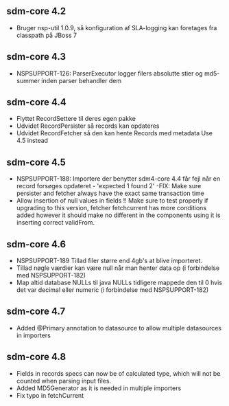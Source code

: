 ## sdm-core 4.2
*  Bruger nsp-util 1.0.9, så konfiguration af SLA-logging kan foretages fra classpath på JBoss 7

## sdm-core 4.3
*  NSPSUPPORT-126: ParserExecutor logger filers absolutte stier og md5-summer inden parser behandler dem

## sdm-core 4.4
*  Flyttet RecordSettere til deres egen pakke
*  Udvidet RecordPersister så records kan opdateres
*  Udvidet RecordFetcher så den kan hente Records med metadata
Use 4.5 instead

## sdm-core 4.5
*  NSPSUPPORT-188: Importere der benytter sdm4-core 4.4 får fejl når en record forsøges opdateret - 'expected 1 found 2'
    -FIX:  Make sure persister and fetcher always have the exact same transaction time
*  Allow insertion of null values in fields
!! Make sure to test properly if upgrading to this version, fetcher fetchcurrent has more conditions added
   however it should make no different in the components using it is inserting correct validFrom.

## sdm-core 4.6
* NSPSUPPORT-189 Tillad filer større end 4gb's at blive importeret.
* Tillad nøgle værdier kan være null når man henter data op (i forbindelse med NSPSUPPORT-182)
* Map altid database NULLs til java NULLs tidligere mappede den til 0 hvis det var decimal eller numeric
  (i forbindelse med NSPSUPPORT-182)

## sdm-core 4.7
* Added @Primary annotation to datasource to allow multiple datasources in importers

## sdm-core 4.8
* Fields in records specs can now be of calculated type, which will not be counted when parsing input files.
* Added MD5Generator as it is needed in multiple importers
* Fix typo in fetchCurrent